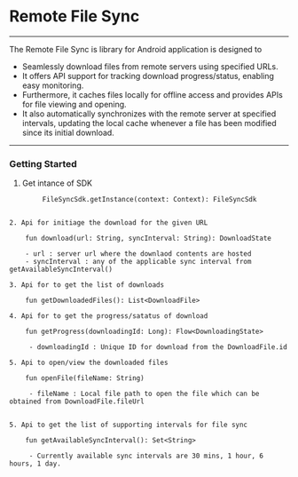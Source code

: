<p align="center"><h1>Remote File Sync</h1></p>



<div align="left">

***

The Remote File Sync is library for Android  application is designed to
- Seamlessly download files from remote servers using specified URLs.
- It offers API support for tracking download progress/status, enabling easy monitoring.
- Furthermore, it caches files locally for offline access and provides APIs for file viewing and opening.
- It also automatically synchronizes with the remote server at specified intervals, updating the local cache whenever a file has been modified since its initial download.

***

</div>

### Getting Started
1. Get intance of SDK
   ```
        FileSyncSdk.getInstance(context: Context): FileSyncSdk
  ```

2. Api for initiage the download for the given URL
   ```
        fun download(url: String, syncInterval: String): DownloadState

        - url : server url where the downlaod contents are hosted
        - syncInterval : any of the applicable sync interval from getAvailableSyncInterval()
        
  ```
3. Api for to get the list of downloads
   ```
        fun getDownloadedFiles(): List<DownloadFile>
        
  ```
4. Api for to get the progress/satatus of download
   ```
        fun getProgress(downloadingId: Long): Flow<DownloadingState>
        
         - downloadingId : Unique ID for download from the DownloadFile.id 
        
  ```
5. Api to open/view the downloaded files
   ```
        fun openFile(fileName: String)
        
         - fileName : Local file path to open the file which can be obtained from DownloadFile.fileUrl
        
  ```

5. Api to get the list of supporting intervals for file sync
   ```
        fun getAvailableSyncInterval(): Set<String>
        
         - Currently available sync intervals are 30 mins, 1 hour, 6 hours, 1 day.
        
  ```


